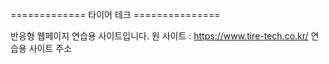 ============= 타이어 테크 ===============

반응형 웹페이지 연습용 사이트입니다.
원 사이트 : https://www.tire-tech.co.kr/
연습용 사이트 주소

